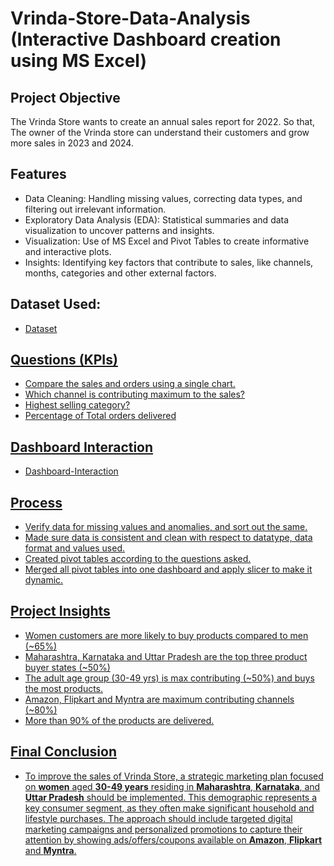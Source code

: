 # Vrinda-Store-Data-Analysis (Interactive Dashboard creation using MS Excel)
## Project Objective
The Vrinda Store wants to create an annual sales report for 2022. So that, The owner of the Vrinda store can understand their customers and grow more sales in 2023 and 2024.
## Features
- Data Cleaning: Handling missing values, correcting data types, and filtering out irrelevant information.
- Exploratory Data Analysis (EDA): Statistical summaries and data visualization to uncover patterns and insights.
- Visualization: Use of MS Excel and Pivot Tables to create informative and interactive plots.
- Insights: Identifying key factors that contribute to sales, like channels, months, categories and other external factors.
## Dataset Used:
- <a href="https://github.com/divyansh-0408/Data_Analysis_Dashboard/blob/main/Vrinda%20Store%20Data%20Analysis.xlsx">Dataset
## Questions (KPIs)
-	Compare the sales and orders using a single chart.
-	Which channel is contributing maximum to the sales?
-	Highest selling category?
-	Percentage of Total orders delivered
## Dashboard Interaction
- <a href="https://github.com/divyansh-0408/Data_Analysis_Dashboard/blob/main/Dashboard.pdf">Dashboard-Interaction
## Process
-	Verify data for missing values and anomalies, and sort out the same.
-	Made sure data is consistent and clean with respect to datatype, data format and values used.
-	Created pivot tables according to the questions asked.
-	Merged all pivot tables into one dashboard and apply slicer to make it dynamic.
## Project Insights
-	Women customers are more likely to buy products compared to men (~65%)
-	Maharashtra, Karnataka and Uttar Pradesh are the top three product buyer states (~50%)
-	The adult age group (30-49 yrs) is max contributing (~50%) and buys the most products.
-	Amazon, Flipkart and Myntra are maximum contributing channels (~80%)
-	More than 90% of the products are delivered.
## Final Conclusion
- To improve the sales of Vrinda Store, a strategic marketing plan focused on **women** aged **30-49 years** residing in **Maharashtra**, **Karnataka**, and **Uttar Pradesh** should be implemented. This demographic represents a key consumer segment, as they often make significant household and lifestyle purchases. The approach should include targeted digital marketing campaigns and personalized promotions to capture their attention by showing ads/offers/coupons available on **Amazon**, **Flipkart** and **Myntra**.
